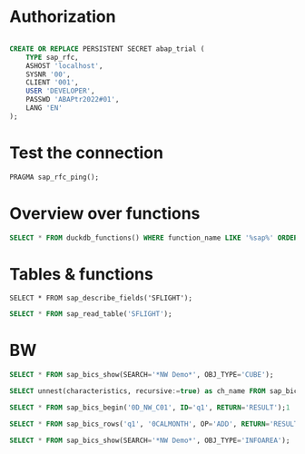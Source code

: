# Authorization

```SQL

CREATE OR REPLACE PERSISTENT SECRET abap_trial (
    TYPE sap_rfc, 
    ASHOST 'localhost', 
    SYSNR '00', 
    CLIENT '001', 
    USER 'DEVELOPER', 
    PASSWD 'ABAPtr2022#01',
    LANG 'EN'
);

```

# Test the connection

```SQL
PRAGMA sap_rfc_ping();
```

# Overview over functions

```SQL
SELECT * FROM duckdb_functions() WHERE function_name LIKE '%sap%' ORDER BY 1;
```


# Tables & functions
```
SELECT * FROM sap_describe_fields('SFLIGHT');
```


```SQL
SELECT * FROM sap_read_table('SFLIGHT');
```

# BW

```SQL
SELECT * FROM sap_bics_show(SEARCH='*NW Demo*', OBJ_TYPE='CUBE');
```

```SQL
SELECT unnest(characteristics, recursive:=true) as ch_name FROM sap_bics_describe('0D_NW_C01');
```


```SQL
SELECT * FROM sap_bics_begin('0D_NW_C01', ID='q1', RETURN='RESULT');1
```


```SQL
SELECT * FROM sap_bics_rows('q1', '0CALMONTH', OP='ADD', RETURN='RESULT');
```


```SQL
SELECT * FROM sap_bics_show(SEARCH='*NW Demo*', OBJ_TYPE='INFOAREA');
```